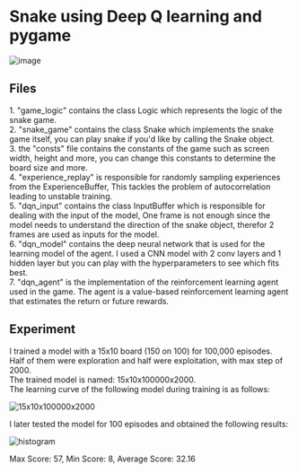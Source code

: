 # Snake using Deep Q learning and pygame
![image](https://user-images.githubusercontent.com/80195693/134565864-dc5b75b8-aa18-48ba-8b43-7c29bfeb07e3.png)

## Files
<p>1. "game_logic" contains the class Logic which represents the logic of the snake game.<br>
2. "snake_game" contains the class Snake which implements the snake game itself, you can play snake if you'd like by calling the Snake object.<br>
3. the "consts" file contains the constants of the game such as screen width, height and more, you can change this constants to determine the board size and more.<br>
4. "experience_replay" is responsible for randomly sampling experiences from the ExperienceBuffer, This tackles the problem of autocorrelation leading to unstable training.<br>
5. "dqn_input" contains the class InputBuffer which is responsible for dealing with the input of the model, One frame is not enough since the model needs to understand the direction of the snake object, therefor 2 frames are used as inputs for the model.<br>
6. "dqn_model" contains the deep neural network that is used for the learning model of the agent. I used a CNN model with 2 conv layers and 1 hidden layer but you can play with the hyperparameters to see which fits best.<br>
7. "dqn_agent" is the implementation of the reinforcement learning agent used in the game. The agent is a value-based reinforcement learning agent that estimates the return or future rewards.</p>

## Experiment

<p>I trained a model with a 15x10 board (150 on 100) for 100,000 episodes.<br>
Half of them were exploration and half were exploitation, with max step of 2000.<br>
The trained model is named: 15x10x100000x2000.<br>
The learning curve of the following model during training is as follows:</p>

![15x10x100000x2000](https://user-images.githubusercontent.com/80195693/134649726-298d97f3-b306-4316-95d6-151e8c4a34ba.png)


<p> I later tested the model for 100 episodes and obtained the following results:</p>

![histogram](https://user-images.githubusercontent.com/80195693/134652157-2326a65b-5e7f-459a-9694-cda9b0c1a92e.png)

Max Score: 57, Min Score: 8, Average Score: 32.16

